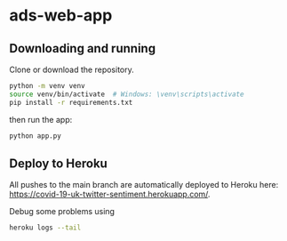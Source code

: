 # ads-web-app

## Downloading and running

Clone or download the repository.

```bash
python -m venv venv
source venv/bin/activate  # Windows: \venv\scripts\activate
pip install -r requirements.txt
```

then run the app:
```bash
python app.py
```

## Deploy to Heroku

All pushes to the main branch are automatically deployed to Heroku here: https://covid-19-uk-twitter-sentiment.herokuapp.com/.

Debug some problems using
```bash
heroku logs --tail
```

